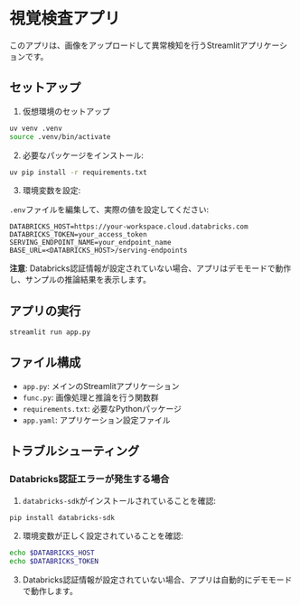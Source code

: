 # 視覚検査アプリ

このアプリは、画像をアップロードして異常検知を行うStreamlitアプリケーションです。

## セットアップ

1. 仮想環境のセットアップ

```bash
uv venv .venv
source .venv/bin/activate
```

2. 必要なパッケージをインストール:

```bash
uv pip install -r requirements.txt
```

3. 環境変数を設定:

`.env`ファイルを編集して、実際の値を設定してください:

```
DATABRICKS_HOST=https://your-workspace.cloud.databricks.com
DATABRICKS_TOKEN=your_access_token
SERVING_ENDPOINT_NAME=your_endpoint_name
BASE_URL=<DATABRICKS_HOST>/serving-endpoints
```

**注意**: Databricks認証情報が設定されていない場合、アプリはデモモードで動作し、サンプルの推論結果を表示します。

## アプリの実行

```bash
streamlit run app.py
```

## ファイル構成

- `app.py`: メインのStreamlitアプリケーション
- `func.py`: 画像処理と推論を行う関数群
- `requirements.txt`: 必要なPythonパッケージ
- `app.yaml`: アプリケーション設定ファイル

## トラブルシューティング

### Databricks認証エラーが発生する場合

1. `databricks-sdk`がインストールされていることを確認:

```bash
pip install databricks-sdk
```

2. 環境変数が正しく設定されていることを確認:

```bash
echo $DATABRICKS_HOST
echo $DATABRICKS_TOKEN
```

3. Databricks認証情報が設定されていない場合、アプリは自動的にデモモードで動作します。
